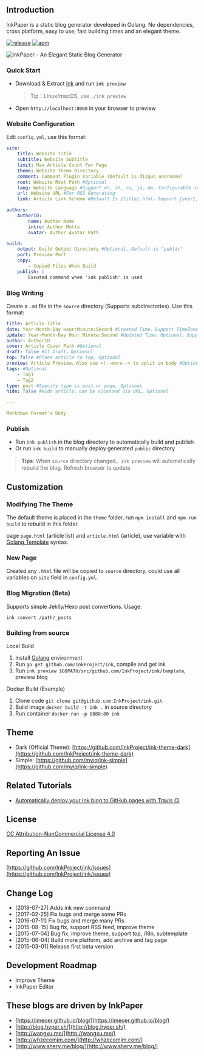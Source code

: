 ## Introduction

InkPaper is a static blog generator developed in Golang. No dependencies, cross platform, easy to use, fast building times and an elegant theme.

[![release](https://img.shields.io/badge/release-v2018--07--27-blue.svg)](http://www.chole.io/)
[![apm](https://img.shields.io/badge/license-CC%20BY--NC%204.0-blue.svg)](https://creativecommons.org/licenses/by-nc/4.0/)


![InkPaper - An Elegant Static Blog Generator](template/source/images/example-en.png)

### Quick Start
- Download & Extract [Ink](https://imeoer.github.io/) and run `ink preview`

  > Tip：Linux/macOS, use `./ink preview`

- Open `http://localhost:8000` in your browser to preview

### Website Configuration
Edit `config.yml`, use this format:

``` yaml
site:
    title: Website Title
    subtitle: Website Subtitle
    limit: Max Article Count Per Page
    theme: Website Theme Directory
    comment: Comment Plugin Variable (Default is disqus username)
    root: Website Root Path #Optional
    lang: Website Language #Support en, zh, ru, ja, de, Configurable in theme/lang.yml
    url: Website URL #For RSS Generating
    link: Article Link Scheme #Default Is {title}.html，Support {year},{month},{day},{hour},{minute},{second},{title} Variables

authors:
    AuthorID:
        name: Author Name
        intro: Author Motto
        avatar: Author Avatar Path

build:
    output: Build Output Directory #Optional, Default is "public"
    port: Preview Port
    copy:
        - Copied Files When Build
    publish: |
        Excuted command when 'ink publish' is used
```

### Blog Writing
Create a `.md` file in the `source` directory (Supports subdirectories). Use this format:

``` yaml
title: Article Title
date: Year-Month-Day Hour:Minute:Second #Created Time，Support TimeZone, such as " +0800"
update: Year-Month-Day Hour:Minute:Second #Updated Time，Optional，Support TimeZone, such as " +0800"
author: AuthorID
cover: Article Cover Path #Optional
draft: false #If Draft，Optional
top: false #Place article to top, Optional
preview: Article Preview，Also use <!--more--> to split in body #Optional
tags: #Optional
    - Tag1
    - Tag2
type: post #Specify type is post or page, Optional
hide: false #Hide article，can be accessed via URL, Optional

---

Markdown Format's Body
```

### Publish
- Run `ink publish` in the blog directory to automatically build and publish
- Or run `ink build` to manually deploy generated `public` directory

> **Tips**: When `source` directory changed，`ink preview` will automatically rebuild the blog. Refresh browser to update

## Customization

### Modifying The Theme

The default theme is placed in the `theme` folder, run `npm install` and `npm run build` to rebuild in this folder.

page `page.html` (article list) and `article.html` (article), use variable with [Golang Template](http://golang.org/pkg/html/template/) syntax.

### New Page

Created any `.html` file will be copied to `source` directory, could use all variables on `site` field in `config.yml`.

### Blog Migration (Beta)

Supports simple Jeklly/Hexo post convertions. Usage:

``` shell
ink convert /path/_posts
```

### Building from source

Local Build

1. Install [Golang](http://golang.org/doc/install) environment
2. Run `go get github.com/InkProject/ink`, compile and get ink
3. Run `ink preview $GOPATH/src/github.com/InkProject/ink/template`, preview blog

Docker Build (Example)

1. Clone code `git clone git@github.com:InkProject/ink.git`
2. Build image `docker build -t ink .` in source directory
3. Run container `docker run -p 8888:80 ink`

## Theme

- Dark (Official Theme): [https://github.com/InkProject/ink-theme-dark](https://github.com/InkProject/ink-theme-dark)
- Simple: [https://github.com/myiq/ink-simple](https://github.com/myiq/ink-simple)

## Related Tutorials

- [Automatically deploy your Ink blog to GitHub pages with Travis CI](http://www.shery.me/blog/travis-ci.html)

## License
[CC Attribution-NonCommercial License 4.0](https://creativecommons.org/licenses/by-nc/4.0/)

## Reporting An Issue

[https://github.com/InkProject/ink/issues](https://github.com/InkProject/ink/issues)

## Change Log

- [2018-07-27] Adds ink new command
- [2017-02-25] Fix bugs and merge some PRs
- [2016-07-11] Fix bugs and merge many PRs
- [2015-08-15] Bug fix, support RSS feed, improve theme
- [2015-07-04] Bug fix, improve theme, support top, i18n, subtemplate
- [2015-06-04] Build more platform, add archive and tag page
- [2015-03-01] Release first beta version

## Development Roadmap

- Improve Theme
- InkPaper Editor

## These blogs are driven by InkPaper

- [https://imeoer.github.io/blog/](https://imeoer.github.io/blog/)
- [http://blog.hyper.sh/](http://blog.hyper.sh/)
- [http://wangxu.me/](http://wangxu.me/)
- [http://whzecomjm.com/](http://whzecomjm.com/)
- [http://www.shery.me/blog/](http://www.shery.me/blog/)
